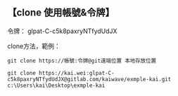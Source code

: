 ## 【clone 使用帳號&令牌】

令牌： glpat-C-c5k8paxryNTfydUdJX

clone方法，範例：

```properties
git clone https://帳號:令牌@git遠端位置 本地存放位置

git clone https://kai.wei:glpat-C-c5k8paxryNTfydUdJX@gitlab.com/kaiwave/exmple-kai.git c:\Users\kai\Desktop\exmple-kai
```